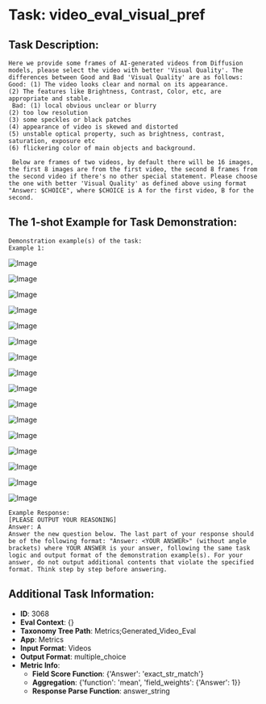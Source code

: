 # Task: video_eval_visual_pref

## Task Description:

```
Here we provide some frames of AI-generated videos from Diffusion models, please select the video with better 'Visual Quality'. The differences between Good and Bad 'Visual Quality' are as follows: 
Good: (1) The video looks clear and normal on its appearance.
(2) The features like Brightness, Contrast, Color, etc, are appropriate and stable.
 Bad: (1) local obvious unclear or blurry
(2) too low resolution
(3) some speckles or black patches
(4) appearance of video is skewed and distorted
(5) unstable optical property, such as brightness, contrast, saturation, exposure etc
(6) flickering color of main objects and background.

 Below are frames of two videos, by default there will be 16 images, the first 8 images are from the first video, the second 8 frames from the second video if there's no other special statement. Please choose the one with better 'Visual Quality' as defined above using format "Answer: $CHOICE", where $CHOICE is A for the first video, B for the second.
```

## The 1-shot Example for Task Demonstration:

```
Demonstration example(s) of the task:
Example 1:
```

![Image](0_00.png)

![Image](0_01.png)

![Image](0_02.png)

![Image](0_03.png)

![Image](0_04.png)

![Image](0_05.png)

![Image](0_06.png)

![Image](0_07.png)

![Image](1_00.png)

![Image](1_01.png)

![Image](1_02.png)

![Image](1_03.png)

![Image](1_04.png)

![Image](1_05.png)

![Image](1_06.png)

![Image](1_07.png)

```
Example Response:
[PLEASE OUTPUT YOUR REASONING]
Answer: A
Answer the new question below. The last part of your response should be of the following format: "Answer: <YOUR ANSWER>" (without angle brackets) where YOUR ANSWER is your answer, following the same task logic and output format of the demonstration example(s). For your answer, do not output additional contents that violate the specified format. Think step by step before answering.
```

## Additional Task Information:

- **ID**: 3068
- **Eval Context**: {}
- **Taxonomy Tree Path**: Metrics;Generated_Video_Eval
- **App**: Metrics
- **Input Format**: Videos
- **Output Format**: multiple_choice
- **Metric Info**:
  - **Field Score Function**: {'Answer': 'exact_str_match'}
  - **Aggregation**: {'function': 'mean', 'field_weights': {'Answer': 1}}
  - **Response Parse Function**: answer_string
